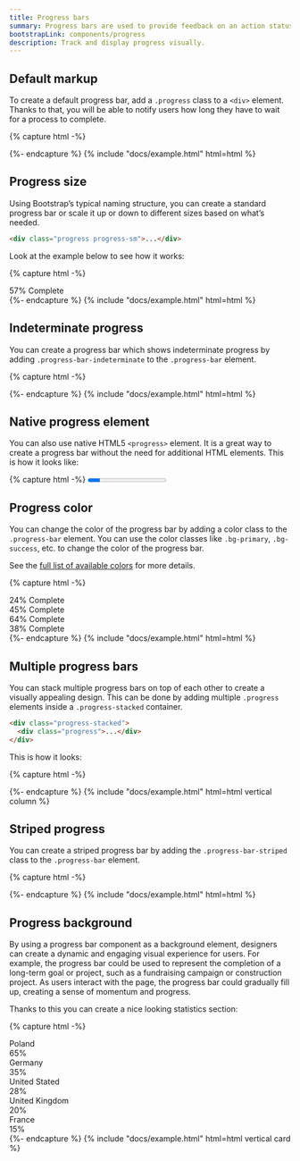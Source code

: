 ```yaml
---
title: Progress bars
summary: Progress bars are used to provide feedback on an action status and inform users of the current progress. Although seemingly small interface elements, they are extremely hepful in managing users' expectations and preventing them from abandoning a process they have initiated.
bootstrapLink: components/progress
description: Track and display progress visually.
---
```


## Default markup

To create a default progress bar, add a `.progress` class to a `<div>` element. Thanks to that, you will be able to notify users how long they have to wait for a process to complete.

{% capture html -%}
<div class="progress">
  <div class="progress-bar" style="width: 38%"></div>
</div>
{%- endcapture %}
{% include "docs/example.html" html=html %}

## Progress size

Using Bootstrap’s typical naming structure, you can create a standard progress bar or scale it up or down to different sizes based on what’s needed.

```html
<div class="progress progress-sm">...</div>
```

Look at the example below to see how it works:

{% capture html -%}
<div class="progress progress-sm">
  <div
    class="progress-bar"
    style="width: 57%"
    role="progressbar"
    aria-valuenow="57"
    aria-valuemin="0"
    aria-valuemax="100"
    aria-label="57% Complete"
  >
    <span class="visually-hidden">57% Complete</span>
  </div>
</div>
{%- endcapture %}
{% include "docs/example.html" html=html %}

## Indeterminate progress

You can create a progress bar which shows indeterminate progress by adding `.progress-bar-indeterminate` to the `.progress-bar` element.

{% capture html -%}
<div class="progress progress-sm">
  <div class="progress-bar progress-bar-indeterminate"></div>
</div>
{%- endcapture %}
{% include "docs/example.html" html=html %}

## Native progress element

You can also use native HTML5 `<progress>` element. It is a great way to create a progress bar without the need for additional HTML elements. This is how it looks like:

{% capture html -%}
<progress class="progress progress-sm" value="15" max="100" />
{%- endcapture %}
{% include "docs/example.html" html=html %}

## Progress color

You can change the color of the progress bar by adding a color class to the `.progress-bar` element. You can use the color classes like `.bg-primary`, `.bg-success`, etc. to change the color of the progress bar.

See the [full list of available colors](/ui/base/colors) for more details.

{% capture html -%}
<div class="progress">
  <div
    class="progress-bar bg-red"
    style="width: 24%"
    role="progressbar"
    aria-valuenow="24"
    aria-valuemin="0"
    aria-valuemax="100"
    aria-label="24% Complete"
  >
    <span class="visually-hidden">24% Complete</span>
  </div>
</div>
<div class="progress">
  <div
    class="progress-bar bg-green"
    style="width: 45%"
    role="progressbar"
    aria-valuenow="45"
    aria-valuemin="0"
    aria-valuemax="100"
    aria-label="45% Complete"
  >
    <span class="visually-hidden">45% Complete</span>
  </div>
</div>
<div class="progress">
  <div
    class="progress-bar bg-purple"
    style="width: 64%"
    role="progressbar"
    aria-valuenow="64"
    aria-valuemin="0"
    aria-valuemax="100"
    aria-label="64% Complete"
  >
    <span class="visually-hidden">64% Complete</span>
  </div>
</div>
<div class="progress">
  <div
    class="progress-bar bg-blue"
    style="width: 38%"
    role="progressbar"
    aria-valuenow="38"
    aria-valuemin="0"
    aria-valuemax="100"
    aria-label="38% Complete"
  >
    <span class="visually-hidden">38% Complete</span>
  </div>
</div>
{%- endcapture %}
{% include "docs/example.html" html=html %}

## Multiple progress bars

You can stack multiple progress bars on top of each other to create a visually appealing design. This can be done by adding multiple `.progress` elements inside a `.progress-stacked` container.

```html
<div class="progress-stacked">
  <div class="progress">...</div>
</div>
```

This is how it looks:

{% capture html -%}
<div class="progress-stacked">
  <div class="progress" style="width: 15%">
    <div class="progress-bar"></div>
  </div>
  <div class="progress" style="width: 30%">
    <div class="progress-bar bg-success"></div>
  </div>
  <div class="progress" style="width: 20%">
    <div class="progress-bar bg-info"></div>
  </div>
</div>
{%- endcapture %}
{% include "docs/example.html" html=html vertical column %}

## Striped progress

You can create a striped progress bar by adding the `.progress-bar-striped` class to the `.progress-bar` element.

{% capture html -%}
<div class="progress">
  <div class="progress-bar progress-bar-striped progress-bar-animated" style="width: 60%"></div>
</div>
{%- endcapture %}
{% include "docs/example.html" html=html %}

## Progress background

By using a progress bar component as a background element, designers can create a dynamic and engaging visual experience for users. For example, the progress bar could be used to represent the completion of a long-term goal or project, such as a fundraising campaign or construction project. As users interact with the page, the progress bar could gradually fill up, creating a sense of momentum and progress.

Thanks to this you can create a nice looking statistics section:

{% capture html -%}
<div class="progressbg">
  <div class="progress progressbg-progress">
    <div class="progress-bar bg-primary-lt" style="width: 65%"></div>
  </div>
  <div class="progressbg-text">Poland</div>
  <div class="progressbg-value">65%</div>
</div>
<div class="progressbg">
  <div class="progress progressbg-progress">
    <div class="progress-bar bg-primary-lt" style="width: 35%"></div>
  </div>
  <div class="progressbg-text">Germany</div>
  <div class="progressbg-value">35%</div>
</div>
<div class="progressbg">
  <div class="progress progressbg-progress">
    <div class="progress-bar bg-primary-lt" style="width: 28%"></div>
  </div>
  <div class="progressbg-text">United Stated</div>
  <div class="progressbg-value">28%</div>
</div>
<div class="progressbg">
  <div class="progress progressbg-progress">
    <div class="progress-bar bg-primary-lt" style="width: 20%"></div>
  </div>
  <div class="progressbg-text">United Kingdom</div>
  <div class="progressbg-value">20%</div>
</div>
<div class="progressbg">
  <div class="progress progressbg-progress">
    <div class="progress-bar bg-primary-lt" style="width: 15%"></div>
  </div>
  <div class="progressbg-text">France</div>
  <div class="progressbg-value">15%</div>
</div>
{%- endcapture %}
{% include "docs/example.html" html=html vertical card %}